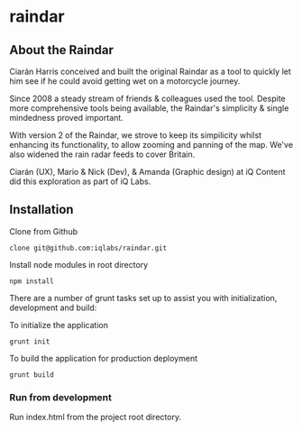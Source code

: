 # raindar

## About the Raindar

Ciarán Harris conceived and built the original Raindar as a tool to quickly let him see if he could avoid getting wet on a motorcycle journey.

Since 2008 a steady stream of friends & colleagues used the tool. Despite more comprehensive tools being available, the Raindar's simplicity & single mindedness proved important.

With version 2 of the Raindar, we strove to keep its simpilicity whilst enhancing its functionality, to allow zooming and panning of the map. We've also widened the rain radar feeds to cover Britain.

Ciarán (UX), Mario & Nick (Dev), & Amanda (Graphic design) at iQ Content did this exploration as part of iQ Labs.

## Installation
Clone from Github

`clone git@github.com:iqlabs/raindar.git`

Install node modules in root directory

`npm install`

There are a number of grunt tasks set up to assist you with initialization, development and build:

To initialize the application

`grunt init`

To build the application for production deployment

`grunt build`

### Run from development

Run index.html from the project root directory.
